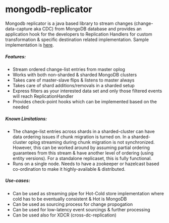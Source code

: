 # mongodb-replicator


Mongodb replicator is a java based library to stream changes (change-data-capture aka CDC) from MongoDB database and provides an application hook for the developers to Replication Handlers for custom transformation & specific destination related implementation. Sample implementation is [here](https://github.com/flipkart-incubator/mongodb-replicator/blob/master/example/src/main/java/flipkart/mongodb/replicator/example/ReplicationHandlerExample.java).

##### Features:

- Stream ordered change-list entries from master oplog
- Works with both non-sharded & sharded MongoDB clusters 
- Takes care of master-slave flips & listens to master always
- Takes care of shard additions/removals in a sharded setup
- Express filters as your interested data set and only those filtered events will reach ReplicationHandler
- Provides check-point hooks which can be implemented based on the needed 

##### Known Limitations:
- The change-list entries across shards in a sharded-cluster can have data ordering issues if chunk migration is turned on. In a sharded-cluster oplog streaming during chunk migration is not synchronized. However, this can be worked around by assuming partial ordering guarantees from this stream & have another level of ordering (using entity versions). For a standalone replicaset, this is fully functional. 
- Runs on a single node. Needs to have a zookeeper or hazelcast based co-ordination to make it highly-available & distributed.

##### Use-cases:
- Can be used as streaming pipe for Hot-Cold store implementation where cold has to be eventually consistent & Hot is MongoDB
- Can be used as sourcing process for change propogation
- Can be used for low-latency event sourcings & further processing
- Can be used also for XDCR (cross-dc-replication)

